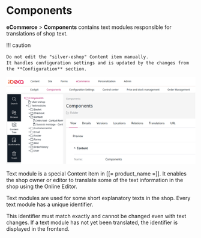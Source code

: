 # Components

**eCommerce** > **Components** contains text modules responsible for translations of shop text.

!!! caution

    Do not edit the "silver-eshop" Content item manually.
    It handles configuration settings and is updated by the changes from the **Configuration** section.

![](img/components_menu.png)

Text module is a special Content item in [[= product_name =]].
It enables the shop owner or editor to translate some of the text information in the shop using the Online Editor.

Text modules are used for some short explanatory texts in the shop.
Every text module has a unique identifier.

This identifier must match exactly and cannot be changed even with text changes.
If a text module has not yet been translated, the identifier is displayed in the frontend.
